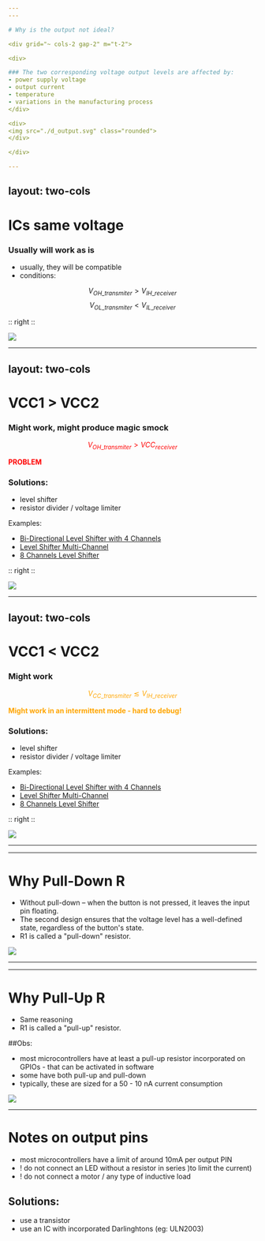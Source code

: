 ```yaml
---
---

# Why is the output not ideal?

<div grid="~ cols-2 gap-2" m="t-2">

<div>

### The two corresponding voltage output levels are affected by:
- power supply voltage
- output current 
- temperature 
- variations in the manufacturing process 
</div>

<div>
<img src="./d_output.svg" class="rounded">
</div>

</div>

---
```

layout: two-cols
---

# ICs same voltage


### Usually will work as is

- usually, they will be compatible
- conditions:

$$ V_{OH\_transmiter} > V_{IH\_receiver} $$
$$ V_{OL\_transmiter} < V_{IL\_receiver} $$

:: right ::

 <img src="./ICs_same_voltage.svg" class="rounded h 80">

---
layout: two-cols
---

# VCC1 > VCC2


### Might work, might produce magic smock
<div style="color: red;">

$$ V_{OH\_transmiter} > VCC_{receiver} $$

**PROBLEM**

</div>

### Solutions:
- level shifter
- resistor divider / voltage limiter 

Examples:

- [Bi-Directional Level Shifter with 4 Channels](https://www.optimusdigital.ro/ro/interfata-convertoare-de-niveluri/181-translator-de-nivel-bidirectional-cu-4-canale.html)
- [Level Shifter Multi-Channel](https://www.tme.eu/en/details/tp240610/development-kits-accessories/total-phase/level-shifter/)
- [8 Channels Level Shifter](https://www.adafruit.com/product/395)

:: right ::

 <img src="./VCC1_larger_VCC2.svg" class="rounded h 80">
 

---
layout: two-cols
---

# VCC1 < VCC2


### Might work

<div style="color: orange;">

$$ V_{CC\_transmiter} \lesssim V_{IH\_receiver} $$ 

**Might work in an intermittent mode - hard to debug!**

</div>

### Solutions:
- level shifter
- resistor divider / voltage limiter 

Examples:

- [Bi-Directional Level Shifter with 4 Channels](https://www.optimusdigital.ro/ro/interfata-convertoare-de-niveluri/181-translator-de-nivel-bidirectional-cu-4-canale.html)
- [Level Shifter Multi-Channel](https://www.tme.eu/en/details/tp240610/development-kits-accessories/total-phase/level-shifter/)
- [8 Channels Level Shifter](https://www.adafruit.com/product/395)

:: right ::

 <img src="./VCC1_smaller_VCC2.svg" class="rounded h 80">


---
---

# Why Pull-Down R

<div grid="~ cols-2 gap-2" m="t-2">

<div>

- Without pull-down – when the button is not pressed, it leaves the input pin floating.
- The second design ensures that the voltage level has a well-defined state, regardless of the button's state.
- R1 is called a "pull-down" resistor.

</div>

 <img src="./pull_down.png" class="rounded" h="90">

 </div>

---
---

# Why Pull-Up R

<div grid="~ cols-2 gap-2" m="t-2">

<div>

- Same reasoning
- R1 is called a "pull-up" resistor.

##Obs:
- most microcontrollers have at least a pull-up resistor incorporated on GPIOs - that can be activated in software
- some have both pull-up and pull-down
- typically, these are sized for a 50 - 10 nA current consumption

</div>

<img src="./pull_up.png" class="rounded" h="50">

</div>

---

# Notes on output pins

- most microcontrollers have a limit of around 10mA per output PIN
- ! do not connect an LED without a resistor in series )to limit the current) 
- ! do not connect a motor / any type of inductive load

## Solutions:
- use a transistor
- use an IC with incorporated Darlinghtons (eg: ULN2003)
